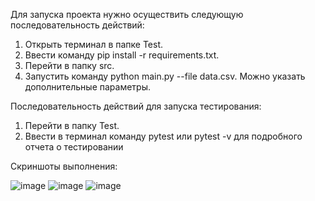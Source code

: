 Для запуска проекта нужно осуществить следующую последовательность действий:

1. Открыть терминал в папке Test.
2. Ввести команду pip install -r requirements.txt.
3. Перейти в папку src.
4. Запустить команду python main.py --file data.csv. Можно указать дополнительные параметры.

Последовательность действий для запуска тестирования:

1. Перейти в папку Test.
2. Ввести в терминал команду pytest или pytest -v для подробного отчета о тестировании

Скриншоты выполнения:

![image](https://github.com/user-attachments/assets/97e1a286-30d9-4f20-b84f-ce6448814d1d)
![image](https://github.com/user-attachments/assets/5abf6e01-ca68-45f3-b33c-8d127d8b78f6)
![image](https://github.com/user-attachments/assets/ff43d990-9181-4454-96e3-05c5fb6850ae)
